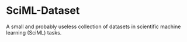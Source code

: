 # SciML-Dataset

A small and probably useless collection of datasets in scientific machine learning (SciML) tasks.